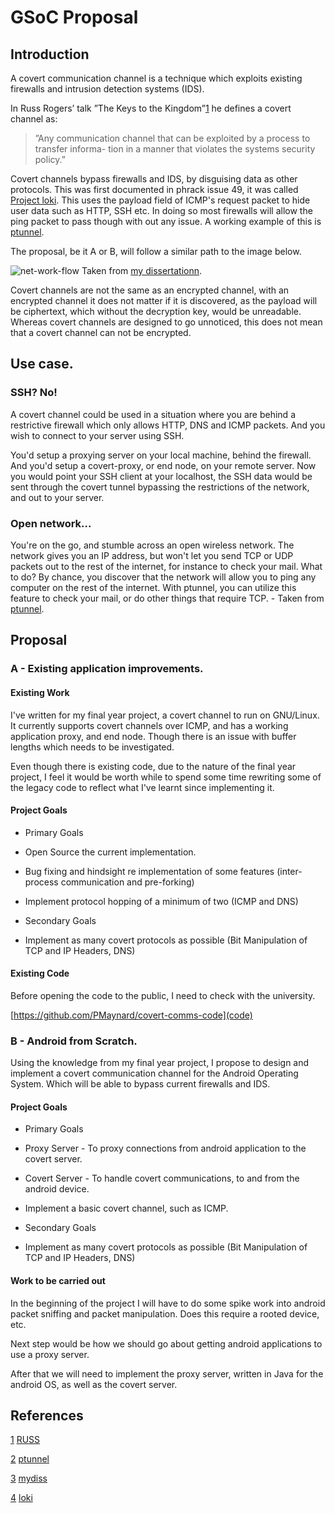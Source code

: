 # GSoC Proposal

## Introduction
A covert communication channel is a technique which exploits existing firewalls and intrusion detection systems (IDS). 

In Russ Rogers’ talk ”The Keys to the Kingdom”[1] he defines a covert channel as:

>”Any communication channel that can be exploited by a process to transfer informa-
>tion in a manner that violates the systems security policy.” 

Covert channels bypass firewalls and IDS, by disguising data as other protocols. This was first documented in phrack issue 49, it was called [Project loki][4]. This uses the payload field of ICMP's request packet to hide user data such as HTTP, SSH etc. In doing so most firewalls will allow the ping packet to pass though with out any issue. A working example of this is [ptunnel][2].

The proposal, be it A or B, will follow a similar path to the image below.

![net-work-flow](http://port22.co.uk/i/network-flow.png)
Taken from [my dissertationn][3].

Covert channels are not the same as an encrypted channel, with an encrypted channel it does not matter if it is discovered, as the payload will be ciphertext, which without the decryption key, would be unreadable. Whereas covert channels are designed to go unnoticed, this does not mean that a covert channel can not be encrypted.

## Use case.
### SSH? No! 
A covert channel could be used in a situation where you are behind a restrictive firewall which only allows HTTP, DNS and ICMP packets. And you wish to connect to your server using SSH.

You'd setup a proxying server on your local machine, behind the firewall. And you'd setup a covert-proxy, or end node, on your remote server. Now you would point your SSH client at your localhost, the SSH data would be sent through the covert tunnel bypassing the restrictions of the network, and out to your server.

### Open network...
You're on the go, and stumble across an open wireless network. The network gives you an IP address, but won't let you send TCP or UDP packets out to the rest of the internet, for instance to check your mail. What to do? By chance, you discover that the network will allow you to ping any computer on the rest of the internet. With ptunnel, you can utilize this feature to check your mail, or do other things that require TCP. - Taken from [ptunnel][2].

## Proposal

### A - Existing application improvements.

#### Existing Work

I've written for my final year project, a covert channel to run on GNU/Linux. It currently supports covert channels over ICMP, and has a working application proxy, and end node. Though there is an issue with buffer lengths which needs to be investigated.

Even though there is existing code, due to the nature of the final year project, I feel it would be worth while to spend some time rewriting some of the legacy code to reflect what I've learnt since implementing it.

#### Project Goals

- Primary Goals
 - Open Source the current implementation.
 - Bug fixing and hindsight re implementation of some features (inter-process communication and pre-forking)
 - Implement protocol hopping of a minimum of two (ICMP and DNS)

- Secondary Goals
 - Implement as many covert protocols as possible (Bit Manipulation of TCP and IP Headers, DNS)

#### Existing Code

Before opening the code to the public, I need to check with the university.

[https://github.com/PMaynard/covert-comms-code](code)

### B - Android from Scratch.

Using the knowledge from my final year project, I propose to design and implement a covert communication channel for the Android Operating System. Which will be able to bypass current firewalls and IDS.

#### Project Goals
- Primary Goals
 - Proxy Server - To proxy connections from android application to the covert server.
 - Covert Server - To handle covert communications, to and from the android device.
 - Implement a basic covert channel, such as ICMP.

- Secondary Goals
 - Implement as many covert protocols as possible (Bit Manipulation of TCP and IP Headers, DNS)

#### Work to be carried out

In the beginning of the project I will have to do some spike work into android packet sniffing and packet manipulation. Does this require a rooted device, etc. 

Next step would be how we should go about getting android applications to use a proxy server. 

After that we will need to implement the proxy server, written in Java for the android OS, as well as the covert server.

## References

[1] [RUSS][1]

[2] [ptunnel][2]

[3] [mydiss][3]

[4] [loki][4]

[1]: http://www.blackhat.com/presentations/bh-asia-04/bh-jp-04-pdfs/bh-jp-04-rogers.pdf        "RUSS"
[2]: http://www.cs.uit.no/~daniels/PingTunnel/index.html                                       "ptunnel"
[3]: http://users.aber.ac.uk/pem9/dissertation.pdf                                             "mydiss"
[4]: http://www.phrack.org/issues.html?id=6&issue=49                                           "loki"
